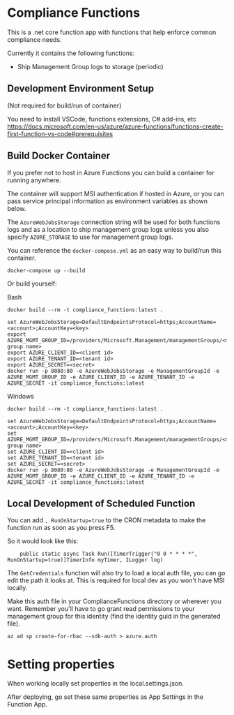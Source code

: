 # Compliance Functions
This is a .net core function app with functions that help enforce common compliance needs.

Currently it contains the following functions:

- Ship Management Group logs to storage (periodic)


## Development Environment Setup
(Not required for build/run of container)

You need to install VSCode, functions extensions, C# add-ins, etc
https://docs.microsoft.com/en-us/azure/azure-functions/functions-create-first-function-vs-code#prerequisites


## Build Docker Container
If you prefer not to host in Azure Functions you can build a container for running anywhere.

The container will support MSI authentication if hosted in Azure, or you can pass service principal information
as environment variables as shown below.

The `AzureWebJobsStorage` connection string will be used for both functions logs and as a location to ship management
group logs unless you also specify `AZURE_STORAGE` to use for management group logs.

You can reference the `docker-compose.yml` as an easy way to build/run this container.

```
docker-compose up --build
```

Or build yourself:

Bash

```
docker build --rm -t compliance_functions:latest .

set AzureWebJobsStorage=DefaultEndpointsProtocol=https;AccountName=<account>;AccountKey=<key>
export AZURE_MGMT_GROUP_ID=/providers/Microsoft.Management/managementGroups/<mgmt group name>
export AZURE_CLIENT_ID=<client id>
export AZURE_TENANT_ID=<tenant id>
export AZURE_SECRET=<secret>
docker run -p 8080:80 -e AzureWebJobsStorage -e ManagementGroupId -e AZURE_MGMT_GROUP_ID -e AZURE_CLIENT_ID -e AZURE_TENANT_ID -e AZURE_SECRET -it compliance_functions:latest
```

Windows

```
docker build --rm -t compliance_functions:latest .

set AzureWebJobsStorage=DefaultEndpointsProtocol=https;AccountName=<account>;AccountKey=<key>
set AZURE_MGMT_GROUP_ID=/providers/Microsoft.Management/managementGroups/<mgmt group name>
set AZURE_CLIENT_ID=<client id>
set AZURE_TENANT_ID=<tenant id>
set AZURE_SECRET=<secret>
docker run -p 8080:80 -e AzureWebJobsStorage -e ManagementGroupId -e AZURE_MGMT_GROUP_ID -e AZURE_CLIENT_ID -e AZURE_TENANT_ID -e AZURE_SECRET -it compliance_functions:latest
```


## Local Development of Scheduled Function
You can add `, RunOnStartup=true` to the CRON metadata to make the function run as soon as you press F5.

So it would look like this:
```
    public static async Task Run([TimerTrigger("0 0 * * * *", RunOnStartup=true)]TimerInfo myTimer, ILogger log)
```

The `GetCredentials` function will also try to load a local auth file, you can go edit the path it looks at.
This is required for local dev as you won't have MSI locally.

Make this auth file in your ComplianceFunctions directory or wherever you want.  Remember you'll have to go
grant read permissions to your management group for this identity (find the identity guid in the generated file).

```
az ad sp create-for-rbac --sdk-auth > azure.auth
```


# Setting properties
When working locally set properties in the local.settings.json.

After deploying, go set these same properties as App Settings in the Function App.

